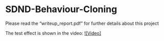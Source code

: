 # SDND-Behaviour-Cloning

Please read the “writeup_report.pdf” for further details about this project

The test effect is shown in the video:
[![Video]](./video.mp4 "Video")
